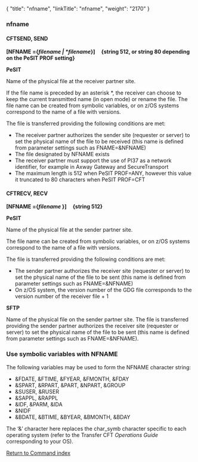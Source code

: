 {
    "title": "nfname",
    "linkTitle": "nfname",
    "weight": "2170"
}<span id="nfname"></span>

### nfname

#### CFTSEND, SEND

**\[NFNAME ={*filename
| \*filename*}\]     {string
512, or string 80 depending on the PeSIT PROF setting}**

**PeSIT**

Name of the physical file at the receiver partner site.

If the file name is preceded by an asterisk \*, the receiver can choose
to keep the current transmitted name (in open mode) or rename the file. The file name
can be created from symbolic variables, or on z/OS systems correspond to the name of a
file with versions.

The file is transferred providing the following conditions are met:

-   The
    receiver partner authorizes the sender site (requester or server) to set
    the physical name of the file to be received (this name is defined from
    parameter settings such as FNAME=&NFNAME)
-   The
    file designated by NFNAME exists
-   The receiver partner must support the use of PI37 as a network identifier, for example in Axway Gateway and SecureTransport
-   The maximum length is 512 when PeSIT PROF=ANY, however this value it truncated to 80 characters when PeSIT PROF=CFT

#### CFTRECV, RECV

**\[NFNAME =**<span style="font-weight: bold;">{</span>***filename*
}\]     {string
512}**

**PeSIT**

Name of the physical file at the sender partner site.

The file name
can be created from symbolic variables, or on z/OS systems correspond to the name of a
file with versions.

The file is transferred providing the following conditions are met:

-   The
    sender partner authorizes the receiver site (requester or server) to set
    the physical name of the file to be sent (this name is defined from
    parameter settings such as FNAME=&NFNAME)
-   On z/OS system, the
    version number of the GDG file corresponds to the version number of the
    receiver file + 1

**SFTP**

Name of the physical file on the sender partner site. The file is transferred providing the sender partner authorizes the receiver site (requester or server) to set
the physical name of the file to be sent (this name is defined from
parameter settings such as FNAME=&NFNAME).

### Use symbolic variables with NFNAME                

The following variables may be used to form the NFNAME character string:

-   &FDATE,
    &FTIME, &FYEAR, &FMONTH, &FDAY
-   &SPART,
    &RPART, &PART, &NPART, &GROUP
-   &SUSER,
    &RUSER
-   &SAPPL,
    &RAPPL
-   &IDF,
    &PARM, &IDA
-   &NIDF
-   &BDATE,
    &BTIME, &BYEAR, &BMONTH, &BDAY

The ‘&’ character here replaces the char\_symb character specific
to each operating system (refer to the <span class="mc-variable axway_variables.Component_Short_Name variable">Transfer CFT</span> *Operations Guide*
corresponding to your OS).

[Return to Command index](../../)
